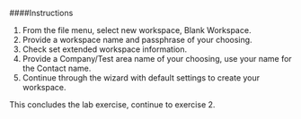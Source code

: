 ####Instructions

1.  From the file menu, select new workspace, Blank Workspace.
2.  Provide a workspace name and passphrase of your choosing.
3.  Check set extended workspace information.
4.  Provide a Company/Test area name of your choosing, use your name for the Contact name.
5.  Continue through the wizard with default settings to create your workspace.

This concludes the lab exercise, continue to exercise 2.

